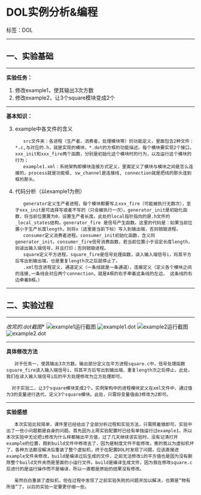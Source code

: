 ﻿# DOL实例分析&编程
标签：DOL


----------
**一、实验基础**
----------
---
**实验任务：**
 1. 修改example1，使其输出3次方数
 2. 修改example2，让3个square模块变成2个
 
---
**基本知识：**
 
 3. example中各文件的含义
 
           src文件夹：各进程（生产者，消费者，处理模块等）的功能定义，里面包含2种文件：*.c,与对应的.h，就是实现的模块，*.dot的方框的功能描述。每个模块要实现2个接口，xxx_init和xxx_fire两个函数，分别是初始化这个模块时的行为，以及运行这个模块的行为； 
           example1.xml：系统架构即模块连接方式定义，里面定义了模块与模块之间是怎么连接的，process就是功能框, sw_channel是连接线, connection就是把线的那头连到框的那头。

 4. 代码分析（以example1为例）

           generator定义生产者进程，每个模块都要写上xxx_fire（可能被执行无数次），至于xxx_init是可选择写或者不写的（只会被执行一次）。generator_init是初始化函数，将当前位置置为0，设置生产者长度。此处的local指针指向的是.h文件的_local_states结构。generator_fire 是信号产生函数。这里的代码是：如果当前位置小于生产长度length，则将x（这里是当前下标）写入到输出端，否则销毁进程。
           consumer定义消费者进程。consumer_init初始化函数，含义同generator_init。consumer_fire信号消费函数，若当前位置小于设定长度length，则读出输入端信号，并且打印；否则销毁进程。
           square定义平方进程，square_fire是信号处理函数，读入输入端信号i，将其平方后写出到输出端，也是重复length次之后就停止了。
           .xml包含进程定义，通道定义（一条线就是一条通道），连接定义（定义各个模块之间的连接,一条线会对应两个connection，就是A框的右手牵着这条线的左边， 这条线的右边牵着B框。）
  


----------
**二、实验过程**
----------
---
**改完的*.dot截图**
![example1运行截图][1]
![example1.dot][2]
![example2运行截图][3]
![example2.dot][4]

---
**具体修改方法**

       对于任务一，使其输出3次方数。输出部分定义在平方进程square.c中，信号处理函数square_fire读入输入端信号i，将其平方后写出到输出端，重复length次之后停止。此处，我们在读入输入端信号i后的平方处理修改为立方处理即可。
           
      对于实验二，让3个square模块变成2个。实例架构中的进程模块定义在xml文件中，通过值为3的变量进行迭代，定义3个square模块。此处，只需将变量值由3修改为2即可。 
         
---
**实验感想**

       本次实验比较简单，课件里已经给出了全部分析过程和实验方法，只需照着做即可。实验中出了一些小问题都是自身的问题。首先因为上周实验配置时已经有单独运行过example1，所以本次实验中无论把i修改为什么样都输出平方值，过了几天继续该实验时，没有记清打开example的位置，跑到build文件中修改去了，因为是制度文件不能修改，害的我以为虚拟机坏了，各种方法都没解决后重装了整个虚拟机，终于在配置DOL时发现了问题，应该直接进example文件夹修改，build是编译过后生成的文件，之前无法修改i的平方值也是因为没有删除整个build文件夹而是里面的小运行文件。build是编译生成文件，因为我在修改square.c后进行的是运行操作而不是编译，所以一直都是原始的结果没有修改。

       虽然白白重装了虚拟机，但在过程中发现了之前实验失败的问题并加以解决，也算是“物有所值”了。以后的实验一定要更仔细一些。


  [1]: http://i1.piimg.com/567571/bdd05343df40893f.png
  [2]: http://i1.piimg.com/567571/59bbd40db62eb207.png
  [3]: http://i1.piimg.com/567571/2676ee3e207c991d.png
  [4]: http://i1.piimg.com/567571/85be56e93e2e80c8.png